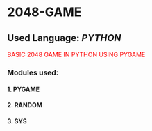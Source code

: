 # 2048-GAME
## Used Language: _PYTHON_

<p style="color:red"> BASIC 2048 GAME IN PYTHON USING PYGAME </p>

### Modules used:
#### 1. PYGAME
#### 2. RANDOM
#### 3. SYS

